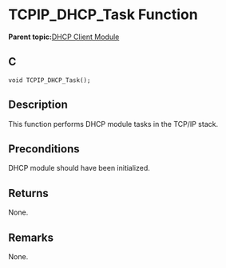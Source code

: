 # TCPIP\_DHCP\_Task Function

**Parent topic:**[DHCP Client Module](GUID-9356D53B-4F42-4E1E-B051-90F7C4D448E6.md)

## C

```
void TCPIP_DHCP_Task();
```

## Description

This function performs DHCP module tasks in the TCP/IP stack.

## Preconditions

DHCP module should have been initialized.

## Returns

None.

## Remarks

None.

